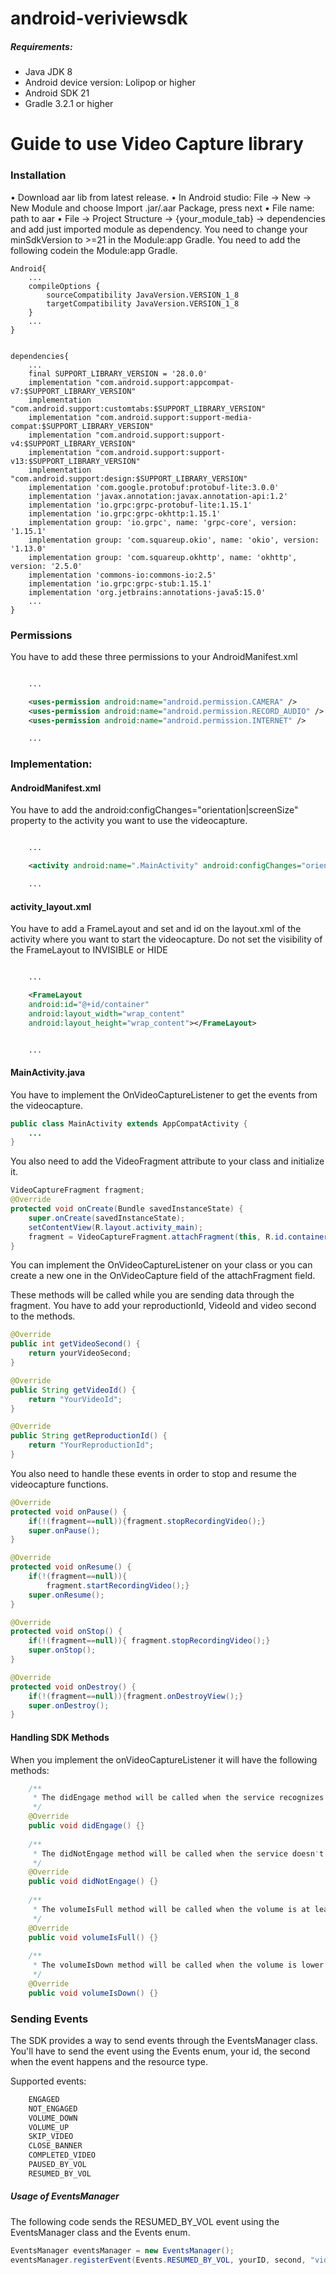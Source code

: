 # android-veriviewsdk
##### Requirements:

* Java JDK 8
* Android device version: Lolipop or higher
* Android SDK 21
* Gradle 3.2.1 or higher

# Guide to use Video Capture library

### Installation
•	Download aar lib from latest release. 
•	In Android studio: File -> New -> New Module and choose Import .jar/.aar Package, press next
•	File name: path to aar
•	File -> Project Structure -> {your_module_tab} -> dependencies and add just imported module as dependency.
You need to change your minSdkVersion to >=21 in the Module:app Gradle.
You need to add the following codein the Module:app Gradle.

```
Android{
    ...
    compileOptions {
        sourceCompatibility JavaVersion.VERSION_1_8
        targetCompatibility JavaVersion.VERSION_1_8
    }
    ...
}


dependencies{
    ...
    final SUPPORT_LIBRARY_VERSION = '28.0.0'
    implementation "com.android.support:appcompat-v7:$SUPPORT_LIBRARY_VERSION"
    implementation "com.android.support:customtabs:$SUPPORT_LIBRARY_VERSION"
    implementation "com.android.support:support-media-compat:$SUPPORT_LIBRARY_VERSION"
    implementation "com.android.support:support-v4:$SUPPORT_LIBRARY_VERSION"
    implementation "com.android.support:support-v13:$SUPPORT_LIBRARY_VERSION"
    implementation "com.android.support:design:$SUPPORT_LIBRARY_VERSION"
    implementation 'com.google.protobuf:protobuf-lite:3.0.0'
    implementation 'javax.annotation:javax.annotation-api:1.2'
    implementation 'io.grpc:grpc-protobuf-lite:1.15.1'
    implementation 'io.grpc:grpc-okhttp:1.15.1'
    implementation group: 'io.grpc', name: 'grpc-core', version: '1.15.1'
    implementation group: 'com.squareup.okio', name: 'okio', version: '1.13.0'
    implementation group: 'com.squareup.okhttp', name: 'okhttp', version: '2.5.0'
    implementation 'commons-io:commons-io:2.5'
    implementation 'io.grpc:grpc-stub:1.15.1'
    implementation 'org.jetbrains:annotations-java5:15.0'
    ...
}

```

### Permissions
You have to add these three permissions to your AndroidManifest.xml

```xml

    ...

    <uses-permission android:name="android.permission.CAMERA" />
    <uses-permission android:name="android.permission.RECORD_AUDIO" />
    <uses-permission android:name="android.permission.INTERNET" />

    ...

```
### Implementation:

#### AndroidManifest.xml
You have to add the android:configChanges="orientation|screenSize" property to the activity you want to use the videocapture.
```xml

    ...

    <activity android:name=".MainActivity" android:configChanges="orientation|screenSize">

    ...

```

#### activity_layout.xml
You have to add a FrameLayout and set and id on the layout.xml of the activity where you want to start the videocapture.
Do not set the visibility of the FrameLayout to INVISIBLE or HIDE

```xml

    ...

    <FrameLayout
    android:id="@+id/container"
    android:layout_width="wrap_content"
    android:layout_height="wrap_content"></FrameLayout>


    ...

```
#### MainActivity.java
You have to implement the OnVideoCaptureListener to get the events from the videocapture.

```java
public class MainActivity extends AppCompatActivity {
    ...
}


```

You also need to add the VideoFragment attribute to your class and initialize it.

```java
VideoCaptureFragment fragment;
@Override
protected void onCreate(Bundle savedInstanceState) {
    super.onCreate(savedInstanceState);
    setContentView(R.layout.activity_main);
    fragment = VideoCaptureFragment.attachFragment(this, R.id.container,"YourAPIKey", "yourReproductionID","yourAdId", OnVideoCaptureListener);
}

```
You can implement the OnVideoCaptureListener on your class or you can create a new one in the OnVideoCapture field of the attachFragment field.

These methods will be called while you are sending data through the fragment. You have to add your reproductionId, VideoId and video second to the methods.

```java
@Override
public int getVideoSecond() {
    return yourVideoSecond;
}

@Override
public String getVideoId() {
    return "YourVideoId";
}

@Override
public String getReproductionId() {
    return "YourReproductionId";
}

```

You also need to handle these events in order to stop and resume the videocapture functions.

```java
@Override
protected void onPause() {
    if(!(fragment==null)){fragment.stopRecordingVideo();}
    super.onPause();
}

@Override
protected void onResume() {
    if(!(fragment==null)){
        fragment.startRecordingVideo();}
    super.onResume();
}

@Override
protected void onStop() {
    if(!(fragment==null)){ fragment.stopRecordingVideo();}
    super.onStop();
}

@Override
protected void onDestroy() {
    if(!(fragment==null)){fragment.onDestroyView();}
    super.onDestroy();
}

```
#### Handling SDK Methods
When you implement the onVideoCaptureListener it will have the following methods:
```java
    /**
     * The didEngage method will be called when the service recognizes eyes
     */
    @Override
    public void didEngage() {}
    
    /**
     * The didNotEngage method will be called when the service doesn't recognizes eyes
     */
    @Override
    public void didNotEngage() {}
    
    /**
     * The volumeIsFull method will be called when the volume is at least on 30%
     */
    @Override
    public void volumeIsFull() {}
    
    /**
     * The volumeIsDown method will be called when the volume is lower than 30%
     */
    @Override
    public void volumeIsDown() {}

```

### Sending Events
The SDK provides a way to send events through the EventsManager class. You'll have to send the event using the Events enum, your id, the second when the event happens and the resource type.

Supported events:
```java
    ENGAGED
    NOT_ENGAGED
    VOLUME_DOWN
    VOLUME_UP
    SKIP_VIDEO
    CLOSE_BANNER
    COMPLETED_VIDEO
    PAUSED_BY_VOL
    RESUMED_BY_VOL
```
##### Usage of EventsManager
The following code sends the RESUMED_BY_VOL event using the EventsManager class and the Events enum.
```java
EventsManager eventsManager = new EventsManager();
eventsManager.registerEvent(Events.RESUMED_BY_VOL, yourID, second, "video");
```

